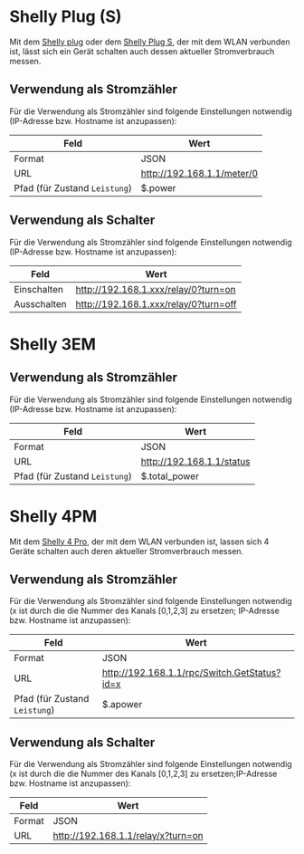 # Shelly Plug (S)

Mit dem [Shelly plug](https://shelly.cloud/shelly-plug/) oder dem [Shelly Plug S](https://shelly.cloud/knowledge-base/devices/shelly-plug-s/), der mit dem WLAN verbunden ist, lässt sich ein Gerät schalten auch dessen aktueller Stromverbrauch messen.

## Verwendung als Stromzähler

Für die Verwendung als Stromzähler sind folgende Einstellungen notwendig (IP-Adresse bzw. Hostname ist anzupassen):

| Feld                          | Wert                       |
| ----------------------------- |----------------------------|
| Format                        | JSON                       |
| URL                           | http://192.168.1.1/meter/0 |
| Pfad (für Zustand `Leistung`) | $.power                    |

## Verwendung als Schalter

Für die Verwendung als Stromzähler sind folgende Einstellungen notwendig (IP-Adresse bzw. Hostname ist anzupassen):


| Feld        | Wert                                   |
|-------------|----------------------------------------|
| Einschalten | http://192.168.1.xxx/relay/0?turn=on   |
| Ausschalten | http://192.168.1.xxx/relay/0?turn=off  |

# Shelly 3EM

## Verwendung als Stromzähler

Für die Verwendung als Stromzähler sind folgende Einstellungen notwendig (IP-Adresse bzw. Hostname ist anzupassen):

| Feld                          | Wert                      |
| ----------------------------- |---------------------------|
| Format                        | JSON                      |
| URL                           | http://192.168.1.1/status |
| Pfad (für Zustand `Leistung`) | $.total_power             |

# Shelly 4PM

Mit dem [Shelly 4 Pro](https://shelly.cloud/shelly-4-pro/), der mit dem WLAN verbunden ist, lassen sich 4 Geräte schalten auch deren aktueller Stromverbrauch messen.

## Verwendung als Stromzähler

Für die Verwendung als Stromzähler sind folgende Einstellungen notwendig (x ist durch die die Nummer des Kanals [0,1,2,3] zu ersetzen; IP-Adresse bzw. Hostname ist anzupassen):

| Feld                                            | Wert                                         |
| ----------------------------------------------- |----------------------------------------------|
| Format                                          | JSON                                         |
| URL                                             | http://192.168.1.1/rpc/Switch.GetStatus?id=x |
| Pfad (für Zustand `Leistung`)                   | $.apower                                     |

## Verwendung als Schalter

Für die Verwendung als Stromzähler sind folgende Einstellungen notwendig (x ist durch die die Nummer des Kanals [0,1,2,3] zu ersetzen;IP-Adresse bzw. Hostname ist anzupassen):

| Feld                                            | Wert                               |
| ----------------------------------------------- |------------------------------------|
| Format                                          | JSON                               |
| URL                                             | http://192.168.1.1/relay/x?turn=on |
